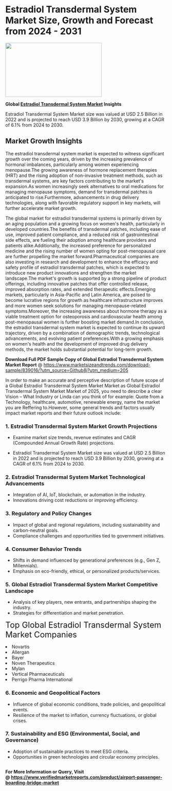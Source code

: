 <H1>Estradiol Transdermal System Market Size, Growth and Forecast from 2024 - 2031</H1><img class="aligncenter size-medium wp-image-584254" src="https://thirdeyenews.in/wp-content/uploads/2024/09/Global-Market-Research-300x168.jpeg" alt="" width="300" height="168" /><p><strong>Global&nbsp;<a href="https://www.marketsizeandtrends.com/download-sample/839016/?utm_source=Github8j?utm_medium=205">Estradiol Transdermal System Market</a> Insights</strong></p><p>Estradiol Transdermal System Market size was valued at USD 2.5 Billion in 2022 and is projected to reach USD 3.9 Billion by 2030, growing at a CAGR of 6.1% from 2024 to 2030.</p><p><h2>Market Growth Insights</h2> <p>The estradiol transdermal system market is expected to witness significant growth over the coming years, driven by the increasing prevalence of hormonal imbalances, particularly among women experiencing menopause.The growing awareness of hormone replacement therapies (HRT) and the rising adoption of non-invasive treatment methods, such as transdermal systems, are key factors contributing to the market's expansion.As women increasingly seek alternatives to oral medications for managing menopause symptoms, demand for transdermal patches is anticipated to rise.Furthermore, advancements in drug delivery technologies, along with favorable regulatory support in key markets, will further accelerate market growth.</p> <p>The global market for estradiol transdermal systems is primarily driven by an aging population and a growing focus on women's health, particularly in developed countries.The benefits of transdermal patches, including ease of use, improved patient compliance, and a reduced risk of gastrointestinal side effects, are fueling their adoption among healthcare providers and patients alike.Additionally, the increased preference for personalized medicine and the rising number of women opting for post-menopausal care are further propelling the market forward.Pharmaceutical companies are also investing in research and development to enhance the efficacy and safety profile of estradiol transdermal patches, which is expected to introduce new product innovations and strengthen the market landscape.The market's growth is supported by a strong pipeline of product offerings, including innovative patches that offer controlled release, improved absorption rates, and extended therapeutic effects.Emerging markets, particularly in Asia-Pacific and Latin America, are poised to become lucrative regions for growth as healthcare infrastructure improves and more women seek solutions for managing menopause-related symptoms.Moreover, the increasing awareness about hormone therapy as a viable treatment option for osteoporosis and cardiovascular health among post-menopausal women is further boosting market demand.In conclusion, the estradiol transdermal system market is expected to continue its upward trajectory, driven by a combination of demographic trends, technological advancements, and evolving patient preferences.With a growing emphasis on women's health and the development of improved drug delivery methods, the market holds substantial potential for long-term growth.<p><span class=""><strong>Download Full PDF Sample Copy of Global Estradiol Transdermal System Market Report</strong> @ <a href="https://www.marketsizeandtrends.com/download-sample/839016/?utm_source=Github8j?utm_medium=205" target="_blank">https://www.marketsizeandtrends.com/download-sample/839016/?utm_source=Github8j?utm_medium=205</a></span></p><p>In order to make an accurate and perceptive description of future scope of a Global&nbsp;Estradiol Transdermal System Market Market as Global&nbsp;Estradiol Transdermal System Market Market of 2025, you need to describe a clear Vision &ndash; What Industry or Linda can you think of for example: Quote from a Technology, healthcare, automotive, renewable energy, name the market you are Reffering to.However, some general trends and factors usually impact market reports and their future outlook include:</p><h3>1.&nbsp;<strong>Estradiol Transdermal System Market Growth Projections</strong></h3><ul><li>Examine market size trends, revenue estimates and CAGR (Compounded Annual Growth Rate) projections.</li><li><p>Estradiol Transdermal System Market size was valued at USD 2.5 Billion in 2022 and is projected to reach USD 3.9 Billion by 2030, growing at a CAGR of 6.1% from 2024 to 2030.</p></li></ul><h3>2.&nbsp;<strong>Estradiol Transdermal System Market Technological Advancements</strong></h3><ul><li>Integration of AI, IoT, blockchain, or automation in the industry.</li><li>Innovations driving cost reductions or improving efficiency.</li></ul><h3>3.&nbsp;<strong>Regulatory and Policy Changes</strong></h3><ul><li>Impact of global and regional regulations, including sustainability and carbon-neutral goals.</li><li>Compliance challenges and opportunities tied to government initiatives.</li></ul><h3>4.&nbsp;<strong>Consumer Behavior Trends</strong></h3><ul><li>Shifts in demand influenced by generational preferences (e.g., Gen Z, Millennials).</li><li>Emphasis on eco-friendly, ethical, or personalized products/services.</li></ul><h3>5.&nbsp;<strong>Global Estradiol Transdermal System Market Competitive Landscape</strong></h3><ul><li>Analysis of key players, new entrants, and partnerships shaping the industry.</li><li>Strategies for differentiation and market penetration.</li></ul><p data-pm-slice="1 1 []"><span style="color: inherit; font-family: inherit; font-size: 25px;">Top Global Estradiol Transdermal System Market Companies</span></p><div class="" data-test-id=""><p><li>Novartis</li><li> Allergan</li><li> Bayer</li><li> Noven Therapeutics</li><li> Mylan</li><li> Vertical Pharmaceuticals</li><li> Perrigo Pharma International</li></p></div><h3>6.&nbsp;<strong>Economic and Geopolitical Factors</strong></h3><ul><li>Influence of global economic conditions, trade policies, and geopolitical events.</li><li>Resilience of the market to inflation, currency fluctuations, or global crises.</li></ul><h3>7.&nbsp;<strong>Sustainability and ESG (Environmental, Social, and Governance)</strong></h3><ul><li>Adoption of sustainable practices to meet ESG criteria.</li><li>Opportunities in green technologies and circular economy principles.</li></ul><h2><strong style="font-size: 14px;">For More Information or Query, Visit @&nbsp;</strong><a style="background-color: #ffffff; font-size: 14px;" href="https://www.marketsizeandtrends.com/report/estradiol-transdermal-system-market/" target="_blank">https://www.verifiedmarketreports.com/product/airport-passenger-boarding-bridge-market</a></h2>